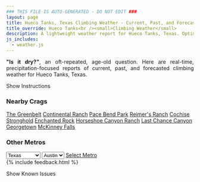 ```yaml
---
### THIS FILE IS AUTO-GENERATED - DO NOT EDIT ###
layout: page
title: Hueco Tanks, Texas Climbing Weather - Current, Past, and Forecasted Report
title_override: Hueco Tanks<br /><small>Climbing Weather</small>
description: A lightweight weather report for Hueco Tanks, Texas. Optimized for slow internet connections.
js_includes:
  - weather.js
---
```


<section class="measure center lh-copy f5-ns f6 ph2 mv4" style="text-align: justify;">
<strong>"Is it dry?"</strong>, an oft-repeated, age-old question. Here are real-time,
precipitation-focused reports of current, past, and forecasted climbing weather for Hueco Tanks, Texas.
</section>

<p id="settings-toggle" class="mw5 b center tc hover-light-red black-70 pointer">Show Instructions</p>
<section id="settings" class="overflow-hidden" style="display:none;">
    <div class="mv2 ph2 center">
        <div class="fn f6 tc pv2">
            <p class="measure lh-copy center"><strong>Show/hide hourly forecasts</strong> by clicking the desired day.</p>
            <hr class="mw5 p0 mv2 o-60 b0 bt b--light-red light-red bg-light-red">
            <p class="measure lh-copy center"><strong>Current and Past conditions</strong> are measured by the nearest weather station. <strong>Forecast conditions</strong> are calculated and polled separately.</p>
            <hr class="mw5 p0 mv2 o-60 b0 bt b--light-red light-red bg-light-red">
            <p class="measure lh-copy center"><strong>Having issues?</strong> Try <a id="clear-cache" class="no-underline relative fancy-link light-red hover-light-red" href="#">clearing the local cache</a>.</p>
            <hr class="mw5 p0 mv2 o-60 b0 bt b--light-red light-red bg-light-red">
            <p class="measure lh-copy center">Weather data sourced from <a class="no-underline fancy-link relative light-red" target="_blank" href="https://www.weather.gov/documentation/services-web-api">weather.gov</a>.</p>
        </div>
    </div>
</section>
<section id="weather" data-crag="hueco-tanks-texas" class="mv4-ns mv3 ph2 center"></section>
<section id="nearby" class="tc lh-copy">
  <h3>Nearby Crags</h3>
<a class="nowrap no-underline fancy-link relative light-red mh3" href="/crags/the-greenbelt-texas-weather.html">The Greenbelt</a>
<a class="nowrap no-underline fancy-link relative light-red mh3" href="/crags/continental-ranch-texas-weather.html">Continental Ranch</a>
<a class="nowrap no-underline fancy-link relative light-red mh3" href="/crags/pace-bend-park-texas-weather.html">Pace Bend Park</a>
<a class="nowrap no-underline fancy-link relative light-red mh3" href="/crags/reimers-ranch-texas-weather.html">Reimer's Ranch</a>
<a class="nowrap no-underline fancy-link relative light-red mh3" href="/crags/cochise-stronghold-arizona-weather.html">Cochise Stronghold</a>
<a class="nowrap no-underline fancy-link relative light-red mh3" href="/crags/enchanted-rock-texas-weather.html">Enchanted Rock</a>
<a class="nowrap no-underline fancy-link relative light-red mh3" href="/crags/horseshoe-canyon-ranch-arkansas-weather.html">Horseshoe Canyon Ranch</a>
<a class="nowrap no-underline fancy-link relative light-red mh3" href="/crags/last-chance-canyon-new-mexico-weather.html">Last Chance Canyon</a>
<a class="nowrap no-underline fancy-link relative light-red mh3" href="/crags/georgetown-texas-weather.html">Georgetown</a>
<a class="nowrap no-underline fancy-link relative light-red mh3" href="/crags/mckinney-falls-texas-weather.html">McKinney Falls</a>
</section>
<section id="nearby" class="tc lh-copy">
  <h3>Other Metros</h3>
  <select class="ma1 bg-near-white pa2" id="stateSel">
    <option value="Texas" selected>Texas</option>
    <option value="Washington">Washington</option>
    <option value="Colorado">Colorado</option>
    <option value="Tennessee">Tennessee</option>
    <option value="Utah">Utah</option>
    <option value="California">California</option>
  </select>
  <select class="ma1 bg-near-white pa2" id="citySel">
    <option value="Austin" selected>Austin</option>
  </select>
  <a id="selectMetro" class="f6 link dim ph3 pv2 ma1 dib white bg-light-red" href="/crags/austin-texas-weather.html">Select Metro</a>
  <script>
    var states = [];
    states["Texas"] = "Austin"
    states["Washington"] = "Seattle"
    states["Colorado"] = "Denver"
    states["Tennessee"] = "Nashville"
    states["Utah"] = "Salt Lake City"
    states["California"] = "San Francisco|Los Angeles"
  </script>
</section>
{% include feedback.html %}
<p id="issues-toggle" class="mw5 b center tc hover-light-red black-70 pointer">Show Known Issues</p>
<section id="issues" class="overflow-hidden tc f6">
</section>

<script>
  var weekly_EPZ_116_60 = {"updated":"2021-11-20T20:11:11+00:00","units":"us","forecastGenerator":"BaselineForecastGenerator","generatedAt":"2021-11-21T08:44:13+00:00","updateTime":"2021-11-20T20:11:11+00:00","validTimes":"2021-11-20T14:00:00+00:00/P8DT6H","elevation":{"unitCode":"wmoUnit:m","value":1449.9336},"periods":[{"number":1,"name":"Overnight","startTime":"2021-11-21T01:00:00-07:00","endTime":"2021-11-21T06:00:00-07:00","isDaytime":false,"temperature":48,"temperatureUnit":"F","temperatureTrend":null,"windSpeed":"7 mph","windDirection":"WNW","icon":"https://api.weather.gov/icons/land/night/bkn?size=medium","shortForecast":"Mostly Cloudy","detailedForecast":"Mostly cloudy, with a low around 48. West northwest wind around 7 mph."},{"number":2,"name":"Sunday","startTime":"2021-11-21T06:00:00-07:00","endTime":"2021-11-21T18:00:00-07:00","isDaytime":true,"temperature":60,"temperatureUnit":"F","temperatureTrend":"falling","windSpeed":"8 to 24 mph","windDirection":"NNE","icon":"https://api.weather.gov/icons/land/day/wind_bkn?size=medium","shortForecast":"Partly Sunny","detailedForecast":"Partly sunny. High near 60, with temperatures falling to around 56 in the afternoon. North northeast wind 8 to 24 mph, with gusts as high as 33 mph."},{"number":3,"name":"Sunday Night","startTime":"2021-11-21T18:00:00-07:00","endTime":"2021-11-22T06:00:00-07:00","isDaytime":false,"temperature":41,"temperatureUnit":"F","temperatureTrend":null,"windSpeed":"13 to 25 mph","windDirection":"E","icon":"https://api.weather.gov/icons/land/night/wind_bkn?size=medium","shortForecast":"Mostly Cloudy","detailedForecast":"Mostly cloudy, with a low around 41. East wind 13 to 25 mph, with gusts as high as 36 mph."},{"number":4,"name":"Monday","startTime":"2021-11-22T06:00:00-07:00","endTime":"2021-11-22T18:00:00-07:00","isDaytime":true,"temperature":62,"temperatureUnit":"F","temperatureTrend":null,"windSpeed":"5 to 12 mph","windDirection":"E","icon":"https://api.weather.gov/icons/land/day/sct?size=medium","shortForecast":"Mostly Sunny","detailedForecast":"Mostly sunny, with a high near 62. East wind 5 to 12 mph."},{"number":5,"name":"Monday Night","startTime":"2021-11-22T18:00:00-07:00","endTime":"2021-11-23T06:00:00-07:00","isDaytime":false,"temperature":47,"temperatureUnit":"F","temperatureTrend":null,"windSpeed":"7 to 12 mph","windDirection":"ESE","icon":"https://api.weather.gov/icons/land/night/bkn?size=medium","shortForecast":"Mostly Cloudy","detailedForecast":"Mostly cloudy, with a low around 47. East southeast wind 7 to 12 mph."},{"number":6,"name":"Tuesday","startTime":"2021-11-23T06:00:00-07:00","endTime":"2021-11-23T18:00:00-07:00","isDaytime":true,"temperature":65,"temperatureUnit":"F","temperatureTrend":null,"windSpeed":"9 mph","windDirection":"S","icon":"https://api.weather.gov/icons/land/day/bkn?size=medium","shortForecast":"Partly Sunny","detailedForecast":"Partly sunny, with a high near 65. South wind around 9 mph."},{"number":7,"name":"Tuesday Night","startTime":"2021-11-23T18:00:00-07:00","endTime":"2021-11-24T06:00:00-07:00","isDaytime":false,"temperature":48,"temperatureUnit":"F","temperatureTrend":null,"windSpeed":"9 mph","windDirection":"WSW","icon":"https://api.weather.gov/icons/land/night/bkn?size=medium","shortForecast":"Mostly Cloudy","detailedForecast":"Mostly cloudy, with a low around 48. West southwest wind around 9 mph."},{"number":8,"name":"Wednesday","startTime":"2021-11-24T06:00:00-07:00","endTime":"2021-11-24T18:00:00-07:00","isDaytime":true,"temperature":64,"temperatureUnit":"F","temperatureTrend":null,"windSpeed":"8 to 14 mph","windDirection":"W","icon":"https://api.weather.gov/icons/land/day/sct/rain,20?size=medium","shortForecast":"Mostly Sunny then Slight Chance Light Rain","detailedForecast":"A slight chance of rain after 5pm. Mostly sunny, with a high near 64. West wind 8 to 14 mph, with gusts as high as 20 mph. Chance of precipitation is 20%."},{"number":9,"name":"Wednesday Night","startTime":"2021-11-24T18:00:00-07:00","endTime":"2021-11-25T06:00:00-07:00","isDaytime":false,"temperature":42,"temperatureUnit":"F","temperatureTrend":null,"windSpeed":"8 to 17 mph","windDirection":"NNW","icon":"https://api.weather.gov/icons/land/night/rain,20?size=medium","shortForecast":"Slight Chance Light Rain","detailedForecast":"A slight chance of rain. Mostly cloudy, with a low around 42. North northwest wind 8 to 17 mph, with gusts as high as 24 mph. Chance of precipitation is 20%."},{"number":10,"name":"Thanksgiving Day","startTime":"2021-11-25T06:00:00-07:00","endTime":"2021-11-25T18:00:00-07:00","isDaytime":true,"temperature":55,"temperatureUnit":"F","temperatureTrend":null,"windSpeed":"14 to 21 mph","windDirection":"ENE","icon":"https://api.weather.gov/icons/land/day/rain,20?size=medium","shortForecast":"Slight Chance Light Rain","detailedForecast":"A slight chance of rain before 5pm. Mostly sunny, with a high near 55. Chance of precipitation is 20%."},{"number":11,"name":"Thursday Night","startTime":"2021-11-25T18:00:00-07:00","endTime":"2021-11-26T06:00:00-07:00","isDaytime":false,"temperature":36,"temperatureUnit":"F","temperatureTrend":null,"windSpeed":"7 to 14 mph","windDirection":"E","icon":"https://api.weather.gov/icons/land/night/sct?size=medium","shortForecast":"Partly Cloudy","detailedForecast":"Partly cloudy, with a low around 36."},{"number":12,"name":"Friday","startTime":"2021-11-26T06:00:00-07:00","endTime":"2021-11-26T18:00:00-07:00","isDaytime":true,"temperature":56,"temperatureUnit":"F","temperatureTrend":null,"windSpeed":"2 to 8 mph","windDirection":"NNW","icon":"https://api.weather.gov/icons/land/day/few?size=medium","shortForecast":"Sunny","detailedForecast":"Sunny, with a high near 56."},{"number":13,"name":"Friday Night","startTime":"2021-11-26T18:00:00-07:00","endTime":"2021-11-27T06:00:00-07:00","isDaytime":false,"temperature":39,"temperatureUnit":"F","temperatureTrend":null,"windSpeed":"5 mph","windDirection":"ESE","icon":"https://api.weather.gov/icons/land/night/few?size=medium","shortForecast":"Mostly Clear","detailedForecast":"Mostly clear, with a low around 39."},{"number":14,"name":"Saturday","startTime":"2021-11-27T06:00:00-07:00","endTime":"2021-11-27T18:00:00-07:00","isDaytime":true,"temperature":61,"temperatureUnit":"F","temperatureTrend":null,"windSpeed":"6 to 10 mph","windDirection":"N","icon":"https://api.weather.gov/icons/land/day/few?size=medium","shortForecast":"Sunny","detailedForecast":"Sunny, with a high near 61."}]}
  var hourly_EPZ_116_60 = {"@context":["https://geojson.org/geojson-ld/geojson-context.jsonld",{"@version":"1.1","wx":"https://api.weather.gov/ontology#","geo":"http://www.opengis.net/ont/geosparql#","unit":"http://codes.wmo.int/common/unit/","@vocab":"https://api.weather.gov/ontology#"}],"type":"Feature","geometry":{"type":"Polygon","coordinates":[[[-106.0565394,31.9207523],[-106.054364,31.8981566],[-106.02775960000001,31.9000002],[-106.02992990000001,31.9225961],[-106.0565394,31.9207523]]]},"properties":{"updated":"2021-11-20T20:11:11+00:00","units":"us","forecastGenerator":"HourlyForecastGenerator","generatedAt":"2021-11-21T08:44:15+00:00","updateTime":"2021-11-20T20:11:11+00:00","validTimes":"2021-11-20T14:00:00+00:00/P8DT6H","elevation":{"unitCode":"wmoUnit:m","value":1449.9336},"periods":[{"number":1,"name":"","startTime":"2021-11-21T01:00:00-07:00","endTime":"2021-11-21T02:00:00-07:00","isDaytime":false,"temperature":51,"temperatureUnit":"F","temperatureTrend":null,"windSpeed":"7 mph","windDirection":"W","icon":"https://api.weather.gov/icons/land/night/bkn?size=small","shortForecast":"Mostly Cloudy","detailedForecast":""},{"number":2,"name":"","startTime":"2021-11-21T02:00:00-07:00","endTime":"2021-11-21T03:00:00-07:00","isDaytime":false,"temperature":51,"temperatureUnit":"F","temperatureTrend":null,"windSpeed":"6 mph","windDirection":"WNW","icon":"https://api.weather.gov/icons/land/night/bkn?size=small","shortForecast":"Mostly Cloudy","detailedForecast":""},{"number":3,"name":"","startTime":"2021-11-21T03:00:00-07:00","endTime":"2021-11-21T04:00:00-07:00","isDaytime":false,"temperature":50,"temperatureUnit":"F","temperatureTrend":null,"windSpeed":"6 mph","windDirection":"WNW","icon":"https://api.weather.gov/icons/land/night/bkn?size=small","shortForecast":"Mostly Cloudy","detailedForecast":""},{"number":4,"name":"","startTime":"2021-11-21T04:00:00-07:00","endTime":"2021-11-21T05:00:00-07:00","isDaytime":false,"temperature":49,"temperatureUnit":"F","temperatureTrend":null,"windSpeed":"6 mph","windDirection":"NW","icon":"https://api.weather.gov/icons/land/night/bkn?size=small","shortForecast":"Mostly Cloudy","detailedForecast":""},{"number":5,"name":"","startTime":"2021-11-21T05:00:00-07:00","endTime":"2021-11-21T06:00:00-07:00","isDaytime":false,"temperature":49,"temperatureUnit":"F","temperatureTrend":null,"windSpeed":"6 mph","windDirection":"NNW","icon":"https://api.weather.gov/icons/land/night/bkn?size=small","shortForecast":"Mostly Cloudy","detailedForecast":""},{"number":6,"name":"","startTime":"2021-11-21T06:00:00-07:00","endTime":"2021-11-21T07:00:00-07:00","isDaytime":true,"temperature":48,"temperatureUnit":"F","temperatureTrend":null,"windSpeed":"8 mph","windDirection":"NNW","icon":"https://api.weather.gov/icons/land/day/bkn?size=small","shortForecast":"Partly Sunny","detailedForecast":""},{"number":7,"name":"","startTime":"2021-11-21T07:00:00-07:00","endTime":"2021-11-21T08:00:00-07:00","isDaytime":true,"temperature":48,"temperatureUnit":"F","temperatureTrend":null,"windSpeed":"10 mph","windDirection":"N","icon":"https://api.weather.gov/icons/land/day/bkn?size=small","shortForecast":"Partly Sunny","detailedForecast":""},{"number":8,"name":"","startTime":"2021-11-21T08:00:00-07:00","endTime":"2021-11-21T09:00:00-07:00","isDaytime":true,"temperature":51,"temperatureUnit":"F","temperatureTrend":null,"windSpeed":"13 mph","windDirection":"N","icon":"https://api.weather.gov/icons/land/day/bkn?size=small","shortForecast":"Partly Sunny","detailedForecast":""},{"number":9,"name":"","startTime":"2021-11-21T09:00:00-07:00","endTime":"2021-11-21T10:00:00-07:00","isDaytime":true,"temperature":54,"temperatureUnit":"F","temperatureTrend":null,"windSpeed":"16 mph","windDirection":"NNE","icon":"https://api.weather.gov/icons/land/day/bkn?size=small","shortForecast":"Partly Sunny","detailedForecast":""},{"number":10,"name":"","startTime":"2021-11-21T10:00:00-07:00","endTime":"2021-11-21T11:00:00-07:00","isDaytime":true,"temperature":56,"temperatureUnit":"F","temperatureTrend":null,"windSpeed":"18 mph","windDirection":"NE","icon":"https://api.weather.gov/icons/land/day/bkn?size=small","shortForecast":"Partly Sunny","detailedForecast":""},{"number":11,"name":"","startTime":"2021-11-21T11:00:00-07:00","endTime":"2021-11-21T12:00:00-07:00","isDaytime":true,"temperature":57,"temperatureUnit":"F","temperatureTrend":null,"windSpeed":"20 mph","windDirection":"NE","icon":"https://api.weather.gov/icons/land/day/bkn?size=small","shortForecast":"Partly Sunny","detailedForecast":""},{"number":12,"name":"","startTime":"2021-11-21T12:00:00-07:00","endTime":"2021-11-21T13:00:00-07:00","isDaytime":true,"temperature":58,"temperatureUnit":"F","temperatureTrend":null,"windSpeed":"20 mph","windDirection":"NE","icon":"https://api.weather.gov/icons/land/day/bkn?size=small","shortForecast":"Partly Sunny","detailedForecast":""},{"number":13,"name":"","startTime":"2021-11-21T13:00:00-07:00","endTime":"2021-11-21T14:00:00-07:00","isDaytime":true,"temperature":59,"temperatureUnit":"F","temperatureTrend":null,"windSpeed":"20 mph","windDirection":"NE","icon":"https://api.weather.gov/icons/land/day/bkn?size=small","shortForecast":"Partly Sunny","detailedForecast":""},{"number":14,"name":"","startTime":"2021-11-21T14:00:00-07:00","endTime":"2021-11-21T15:00:00-07:00","isDaytime":true,"temperature":60,"temperatureUnit":"F","temperatureTrend":null,"windSpeed":"18 mph","windDirection":"NE","icon":"https://api.weather.gov/icons/land/day/bkn?size=small","shortForecast":"Partly Sunny","detailedForecast":""},{"number":15,"name":"","startTime":"2021-11-21T15:00:00-07:00","endTime":"2021-11-21T16:00:00-07:00","isDaytime":true,"temperature":60,"temperatureUnit":"F","temperatureTrend":null,"windSpeed":"20 mph","windDirection":"NE","icon":"https://api.weather.gov/icons/land/day/bkn?size=small","shortForecast":"Partly Sunny","detailedForecast":""},{"number":16,"name":"","startTime":"2021-11-21T16:00:00-07:00","endTime":"2021-11-21T17:00:00-07:00","isDaytime":true,"temperature":59,"temperatureUnit":"F","temperatureTrend":null,"windSpeed":"22 mph","windDirection":"ENE","icon":"https://api.weather.gov/icons/land/day/wind_bkn?size=small","shortForecast":"Mostly Cloudy","detailedForecast":""},{"number":17,"name":"","startTime":"2021-11-21T17:00:00-07:00","endTime":"2021-11-21T18:00:00-07:00","isDaytime":true,"temperature":56,"temperatureUnit":"F","temperatureTrend":null,"windSpeed":"24 mph","windDirection":"E","icon":"https://api.weather.gov/icons/land/day/wind_ovc?size=small","shortForecast":"Cloudy","detailedForecast":""},{"number":18,"name":"","startTime":"2021-11-21T18:00:00-07:00","endTime":"2021-11-21T19:00:00-07:00","isDaytime":false,"temperature":53,"temperatureUnit":"F","temperatureTrend":null,"windSpeed":"24 mph","windDirection":"E","icon":"https://api.weather.gov/icons/land/night/wind_ovc?size=small","shortForecast":"Cloudy","detailedForecast":""},{"number":19,"name":"","startTime":"2021-11-21T19:00:00-07:00","endTime":"2021-11-21T20:00:00-07:00","isDaytime":false,"temperature":50,"temperatureUnit":"F","temperatureTrend":null,"windSpeed":"25 mph","windDirection":"E","icon":"https://api.weather.gov/icons/land/night/wind_ovc?size=small","shortForecast":"Cloudy","detailedForecast":""},{"number":20,"name":"","startTime":"2021-11-21T20:00:00-07:00","endTime":"2021-11-21T21:00:00-07:00","isDaytime":false,"temperature":49,"temperatureUnit":"F","temperatureTrend":null,"windSpeed":"25 mph","windDirection":"E","icon":"https://api.weather.gov/icons/land/night/wind_ovc?size=small","shortForecast":"Cloudy","detailedForecast":""},{"number":21,"name":"","startTime":"2021-11-21T21:00:00-07:00","endTime":"2021-11-21T22:00:00-07:00","isDaytime":false,"temperature":47,"temperatureUnit":"F","temperatureTrend":null,"windSpeed":"25 mph","windDirection":"E","icon":"https://api.weather.gov/icons/land/night/wind_bkn?size=small","shortForecast":"Mostly Cloudy","detailedForecast":""},{"number":22,"name":"","startTime":"2021-11-21T22:00:00-07:00","endTime":"2021-11-21T23:00:00-07:00","isDaytime":false,"temperature":47,"temperatureUnit":"F","temperatureTrend":null,"windSpeed":"25 mph","windDirection":"E","icon":"https://api.weather.gov/icons/land/night/wind_bkn?size=small","shortForecast":"Mostly Cloudy","detailedForecast":""},{"number":23,"name":"","startTime":"2021-11-21T23:00:00-07:00","endTime":"2021-11-22T00:00:00-07:00","isDaytime":false,"temperature":46,"temperatureUnit":"F","temperatureTrend":null,"windSpeed":"24 mph","windDirection":"E","icon":"https://api.weather.gov/icons/land/night/wind_bkn?size=small","shortForecast":"Mostly Cloudy","detailedForecast":""},{"number":24,"name":"","startTime":"2021-11-22T00:00:00-07:00","endTime":"2021-11-22T01:00:00-07:00","isDaytime":false,"temperature":45,"temperatureUnit":"F","temperatureTrend":null,"windSpeed":"23 mph","windDirection":"E","icon":"https://api.weather.gov/icons/land/night/wind_bkn?size=small","shortForecast":"Mostly Cloudy","detailedForecast":""},{"number":25,"name":"","startTime":"2021-11-22T01:00:00-07:00","endTime":"2021-11-22T02:00:00-07:00","isDaytime":false,"temperature":44,"temperatureUnit":"F","temperatureTrend":null,"windSpeed":"21 mph","windDirection":"E","icon":"https://api.weather.gov/icons/land/night/wind_bkn?size=small","shortForecast":"Mostly Cloudy","detailedForecast":""},{"number":26,"name":"","startTime":"2021-11-22T02:00:00-07:00","endTime":"2021-11-22T03:00:00-07:00","isDaytime":false,"temperature":43,"temperatureUnit":"F","temperatureTrend":null,"windSpeed":"18 mph","windDirection":"E","icon":"https://api.weather.gov/icons/land/night/bkn?size=small","shortForecast":"Mostly Cloudy","detailedForecast":""},{"number":27,"name":"","startTime":"2021-11-22T03:00:00-07:00","endTime":"2021-11-22T04:00:00-07:00","isDaytime":false,"temperature":42,"temperatureUnit":"F","temperatureTrend":null,"windSpeed":"16 mph","windDirection":"E","icon":"https://api.weather.gov/icons/land/night/bkn?size=small","shortForecast":"Mostly Cloudy","detailedForecast":""},{"number":28,"name":"","startTime":"2021-11-22T04:00:00-07:00","endTime":"2021-11-22T05:00:00-07:00","isDaytime":false,"temperature":42,"temperatureUnit":"F","temperatureTrend":null,"windSpeed":"15 mph","windDirection":"E","icon":"https://api.weather.gov/icons/land/night/bkn?size=small","shortForecast":"Mostly Cloudy","detailedForecast":""},{"number":29,"name":"","startTime":"2021-11-22T05:00:00-07:00","endTime":"2021-11-22T06:00:00-07:00","isDaytime":false,"temperature":42,"temperatureUnit":"F","temperatureTrend":null,"windSpeed":"13 mph","windDirection":"E","icon":"https://api.weather.gov/icons/land/night/bkn?size=small","shortForecast":"Mostly Cloudy","detailedForecast":""},{"number":30,"name":"","startTime":"2021-11-22T06:00:00-07:00","endTime":"2021-11-22T07:00:00-07:00","isDaytime":true,"temperature":41,"temperatureUnit":"F","temperatureTrend":null,"windSpeed":"12 mph","windDirection":"E","icon":"https://api.weather.gov/icons/land/day/bkn?size=small","shortForecast":"Partly Sunny","detailedForecast":""},{"number":31,"name":"","startTime":"2021-11-22T07:00:00-07:00","endTime":"2021-11-22T08:00:00-07:00","isDaytime":true,"temperature":41,"temperatureUnit":"F","temperatureTrend":null,"windSpeed":"10 mph","windDirection":"E","icon":"https://api.weather.gov/icons/land/day/sct?size=small","shortForecast":"Mostly Sunny","detailedForecast":""},{"number":32,"name":"","startTime":"2021-11-22T08:00:00-07:00","endTime":"2021-11-22T09:00:00-07:00","isDaytime":true,"temperature":46,"temperatureUnit":"F","temperatureTrend":null,"windSpeed":"9 mph","windDirection":"E","icon":"https://api.weather.gov/icons/land/day/sct?size=small","shortForecast":"Mostly Sunny","detailedForecast":""},{"number":33,"name":"","startTime":"2021-11-22T09:00:00-07:00","endTime":"2021-11-22T10:00:00-07:00","isDaytime":true,"temperature":52,"temperatureUnit":"F","temperatureTrend":null,"windSpeed":"9 mph","windDirection":"E","icon":"https://api.weather.gov/icons/land/day/sct?size=small","shortForecast":"Mostly Sunny","detailedForecast":""},{"number":34,"name":"","startTime":"2021-11-22T10:00:00-07:00","endTime":"2021-11-22T11:00:00-07:00","isDaytime":true,"temperature":55,"temperatureUnit":"F","temperatureTrend":null,"windSpeed":"8 mph","windDirection":"ESE","icon":"https://api.weather.gov/icons/land/day/sct?size=small","shortForecast":"Mostly Sunny","detailedForecast":""},{"number":35,"name":"","startTime":"2021-11-22T11:00:00-07:00","endTime":"2021-11-22T12:00:00-07:00","isDaytime":true,"temperature":57,"temperatureUnit":"F","temperatureTrend":null,"windSpeed":"8 mph","windDirection":"ESE","icon":"https://api.weather.gov/icons/land/day/sct?size=small","shortForecast":"Mostly Sunny","detailedForecast":""},{"number":36,"name":"","startTime":"2021-11-22T12:00:00-07:00","endTime":"2021-11-22T13:00:00-07:00","isDaytime":true,"temperature":59,"temperatureUnit":"F","temperatureTrend":null,"windSpeed":"7 mph","windDirection":"ESE","icon":"https://api.weather.gov/icons/land/day/sct?size=small","shortForecast":"Mostly Sunny","detailedForecast":""},{"number":37,"name":"","startTime":"2021-11-22T13:00:00-07:00","endTime":"2021-11-22T14:00:00-07:00","isDaytime":true,"temperature":61,"temperatureUnit":"F","temperatureTrend":null,"windSpeed":"6 mph","windDirection":"ESE","icon":"https://api.weather.gov/icons/land/day/sct?size=small","shortForecast":"Mostly Sunny","detailedForecast":""},{"number":38,"name":"","startTime":"2021-11-22T14:00:00-07:00","endTime":"2021-11-22T15:00:00-07:00","isDaytime":true,"temperature":62,"temperatureUnit":"F","temperatureTrend":null,"windSpeed":"6 mph","windDirection":"ESE","icon":"https://api.weather.gov/icons/land/day/bkn?size=small","shortForecast":"Partly Sunny","detailedForecast":""},{"number":39,"name":"","startTime":"2021-11-22T15:00:00-07:00","endTime":"2021-11-22T16:00:00-07:00","isDaytime":true,"temperature":62,"temperatureUnit":"F","temperatureTrend":null,"windSpeed":"5 mph","windDirection":"E","icon":"https://api.weather.gov/icons/land/day/bkn?size=small","shortForecast":"Partly Sunny","detailedForecast":""},{"number":40,"name":"","startTime":"2021-11-22T16:00:00-07:00","endTime":"2021-11-22T17:00:00-07:00","isDaytime":true,"temperature":61,"temperatureUnit":"F","temperatureTrend":null,"windSpeed":"5 mph","windDirection":"E","icon":"https://api.weather.gov/icons/land/day/bkn?size=small","shortForecast":"Partly Sunny","detailedForecast":""},{"number":41,"name":"","startTime":"2021-11-22T17:00:00-07:00","endTime":"2021-11-22T18:00:00-07:00","isDaytime":true,"temperature":59,"temperatureUnit":"F","temperatureTrend":null,"windSpeed":"6 mph","windDirection":"E","icon":"https://api.weather.gov/icons/land/day/bkn?size=small","shortForecast":"Partly Sunny","detailedForecast":""},{"number":42,"name":"","startTime":"2021-11-22T18:00:00-07:00","endTime":"2021-11-22T19:00:00-07:00","isDaytime":false,"temperature":56,"temperatureUnit":"F","temperatureTrend":null,"windSpeed":"7 mph","windDirection":"E","icon":"https://api.weather.gov/icons/land/night/bkn?size=small","shortForecast":"Mostly Cloudy","detailedForecast":""},{"number":43,"name":"","startTime":"2021-11-22T19:00:00-07:00","endTime":"2021-11-22T20:00:00-07:00","isDaytime":false,"temperature":54,"temperatureUnit":"F","temperatureTrend":null,"windSpeed":"9 mph","windDirection":"E","icon":"https://api.weather.gov/icons/land/night/bkn?size=small","shortForecast":"Mostly Cloudy","detailedForecast":""},{"number":44,"name":"","startTime":"2021-11-22T20:00:00-07:00","endTime":"2021-11-22T21:00:00-07:00","isDaytime":false,"temperature":53,"temperatureUnit":"F","temperatureTrend":null,"windSpeed":"12 mph","windDirection":"E","icon":"https://api.weather.gov/icons/land/night/bkn?size=small","shortForecast":"Mostly Cloudy","detailedForecast":""},{"number":45,"name":"","startTime":"2021-11-22T21:00:00-07:00","endTime":"2021-11-22T22:00:00-07:00","isDaytime":false,"temperature":52,"temperatureUnit":"F","temperatureTrend":null,"windSpeed":"12 mph","windDirection":"E","icon":"https://api.weather.gov/icons/land/night/bkn?size=small","shortForecast":"Mostly Cloudy","detailedForecast":""},{"number":46,"name":"","startTime":"2021-11-22T22:00:00-07:00","endTime":"2021-11-22T23:00:00-07:00","isDaytime":false,"temperature":52,"temperatureUnit":"F","temperatureTrend":null,"windSpeed":"10 mph","windDirection":"E","icon":"https://api.weather.gov/icons/land/night/bkn?size=small","shortForecast":"Mostly Cloudy","detailedForecast":""},{"number":47,"name":"","startTime":"2021-11-22T23:00:00-07:00","endTime":"2021-11-23T00:00:00-07:00","isDaytime":false,"temperature":51,"temperatureUnit":"F","temperatureTrend":null,"windSpeed":"9 mph","windDirection":"E","icon":"https://api.weather.gov/icons/land/night/bkn?size=small","shortForecast":"Mostly Cloudy","detailedForecast":""},{"number":48,"name":"","startTime":"2021-11-23T00:00:00-07:00","endTime":"2021-11-23T01:00:00-07:00","isDaytime":false,"temperature":50,"temperatureUnit":"F","temperatureTrend":null,"windSpeed":"8 mph","windDirection":"E","icon":"https://api.weather.gov/icons/land/night/bkn?size=small","shortForecast":"Mostly Cloudy","detailedForecast":""},{"number":49,"name":"","startTime":"2021-11-23T01:00:00-07:00","endTime":"2021-11-23T02:00:00-07:00","isDaytime":false,"temperature":49,"temperatureUnit":"F","temperatureTrend":null,"windSpeed":"8 mph","windDirection":"E","icon":"https://api.weather.gov/icons/land/night/bkn?size=small","shortForecast":"Mostly Cloudy","detailedForecast":""},{"number":50,"name":"","startTime":"2021-11-23T02:00:00-07:00","endTime":"2021-11-23T03:00:00-07:00","isDaytime":false,"temperature":49,"temperatureUnit":"F","temperatureTrend":null,"windSpeed":"8 mph","windDirection":"ESE","icon":"https://api.weather.gov/icons/land/night/bkn?size=small","shortForecast":"Mostly Cloudy","detailedForecast":""},{"number":51,"name":"","startTime":"2021-11-23T03:00:00-07:00","endTime":"2021-11-23T04:00:00-07:00","isDaytime":false,"temperature":48,"temperatureUnit":"F","temperatureTrend":null,"windSpeed":"8 mph","windDirection":"ESE","icon":"https://api.weather.gov/icons/land/night/bkn?size=small","shortForecast":"Mostly Cloudy","detailedForecast":""},{"number":52,"name":"","startTime":"2021-11-23T04:00:00-07:00","endTime":"2021-11-23T05:00:00-07:00","isDaytime":false,"temperature":48,"temperatureUnit":"F","temperatureTrend":null,"windSpeed":"8 mph","windDirection":"ESE","icon":"https://api.weather.gov/icons/land/night/bkn?size=small","shortForecast":"Mostly Cloudy","detailedForecast":""},{"number":53,"name":"","startTime":"2021-11-23T05:00:00-07:00","endTime":"2021-11-23T06:00:00-07:00","isDaytime":false,"temperature":47,"temperatureUnit":"F","temperatureTrend":null,"windSpeed":"8 mph","windDirection":"ESE","icon":"https://api.weather.gov/icons/land/night/bkn?size=small","shortForecast":"Mostly Cloudy","detailedForecast":""},{"number":54,"name":"","startTime":"2021-11-23T06:00:00-07:00","endTime":"2021-11-23T07:00:00-07:00","isDaytime":true,"temperature":47,"temperatureUnit":"F","temperatureTrend":null,"windSpeed":"8 mph","windDirection":"ESE","icon":"https://api.weather.gov/icons/land/day/bkn?size=small","shortForecast":"Mostly Cloudy","detailedForecast":""},{"number":55,"name":"","startTime":"2021-11-23T07:00:00-07:00","endTime":"2021-11-23T08:00:00-07:00","isDaytime":true,"temperature":47,"temperatureUnit":"F","temperatureTrend":null,"windSpeed":"8 mph","windDirection":"SE","icon":"https://api.weather.gov/icons/land/day/bkn?size=small","shortForecast":"Partly Sunny","detailedForecast":""},{"number":56,"name":"","startTime":"2021-11-23T08:00:00-07:00","endTime":"2021-11-23T09:00:00-07:00","isDaytime":true,"temperature":51,"temperatureUnit":"F","temperatureTrend":null,"windSpeed":"8 mph","windDirection":"SSE","icon":"https://api.weather.gov/icons/land/day/bkn?size=small","shortForecast":"Partly Sunny","detailedForecast":""},{"number":57,"name":"","startTime":"2021-11-23T09:00:00-07:00","endTime":"2021-11-23T10:00:00-07:00","isDaytime":true,"temperature":56,"temperatureUnit":"F","temperatureTrend":null,"windSpeed":"9 mph","windDirection":"SSE","icon":"https://api.weather.gov/icons/land/day/bkn?size=small","shortForecast":"Partly Sunny","detailedForecast":""},{"number":58,"name":"","startTime":"2021-11-23T10:00:00-07:00","endTime":"2021-11-23T11:00:00-07:00","isDaytime":true,"temperature":59,"temperatureUnit":"F","temperatureTrend":null,"windSpeed":"9 mph","windDirection":"S","icon":"https://api.weather.gov/icons/land/day/bkn?size=small","shortForecast":"Partly Sunny","detailedForecast":""},{"number":59,"name":"","startTime":"2021-11-23T11:00:00-07:00","endTime":"2021-11-23T12:00:00-07:00","isDaytime":true,"temperature":61,"temperatureUnit":"F","temperatureTrend":null,"windSpeed":"9 mph","windDirection":"S","icon":"https://api.weather.gov/icons/land/day/bkn?size=small","shortForecast":"Partly Sunny","detailedForecast":""},{"number":60,"name":"","startTime":"2021-11-23T12:00:00-07:00","endTime":"2021-11-23T13:00:00-07:00","isDaytime":true,"temperature":63,"temperatureUnit":"F","temperatureTrend":null,"windSpeed":"9 mph","windDirection":"S","icon":"https://api.weather.gov/icons/land/day/bkn?size=small","shortForecast":"Partly Sunny","detailedForecast":""},{"number":61,"name":"","startTime":"2021-11-23T13:00:00-07:00","endTime":"2021-11-23T14:00:00-07:00","isDaytime":true,"temperature":64,"temperatureUnit":"F","temperatureTrend":null,"windSpeed":"9 mph","windDirection":"SSW","icon":"https://api.weather.gov/icons/land/day/bkn?size=small","shortForecast":"Partly Sunny","detailedForecast":""},{"number":62,"name":"","startTime":"2021-11-23T14:00:00-07:00","endTime":"2021-11-23T15:00:00-07:00","isDaytime":true,"temperature":65,"temperatureUnit":"F","temperatureTrend":null,"windSpeed":"9 mph","windDirection":"SW","icon":"https://api.weather.gov/icons/land/day/bkn?size=small","shortForecast":"Partly Sunny","detailedForecast":""},{"number":63,"name":"","startTime":"2021-11-23T15:00:00-07:00","endTime":"2021-11-23T16:00:00-07:00","isDaytime":true,"temperature":65,"temperatureUnit":"F","temperatureTrend":null,"windSpeed":"9 mph","windDirection":"SW","icon":"https://api.weather.gov/icons/land/day/bkn?size=small","shortForecast":"Partly Sunny","detailedForecast":""},{"number":64,"name":"","startTime":"2021-11-23T16:00:00-07:00","endTime":"2021-11-23T17:00:00-07:00","isDaytime":true,"temperature":64,"temperatureUnit":"F","temperatureTrend":null,"windSpeed":"9 mph","windDirection":"WSW","icon":"https://api.weather.gov/icons/land/day/bkn?size=small","shortForecast":"Partly Sunny","detailedForecast":""},{"number":65,"name":"","startTime":"2021-11-23T17:00:00-07:00","endTime":"2021-11-23T18:00:00-07:00","isDaytime":true,"temperature":62,"temperatureUnit":"F","temperatureTrend":null,"windSpeed":"9 mph","windDirection":"WSW","icon":"https://api.weather.gov/icons/land/day/bkn?size=small","shortForecast":"Partly Sunny","detailedForecast":""},{"number":66,"name":"","startTime":"2021-11-23T18:00:00-07:00","endTime":"2021-11-23T19:00:00-07:00","isDaytime":false,"temperature":58,"temperatureUnit":"F","temperatureTrend":null,"windSpeed":"9 mph","windDirection":"WSW","icon":"https://api.weather.gov/icons/land/night/bkn?size=small","shortForecast":"Mostly Cloudy","detailedForecast":""},{"number":67,"name":"","startTime":"2021-11-23T19:00:00-07:00","endTime":"2021-11-23T20:00:00-07:00","isDaytime":false,"temperature":56,"temperatureUnit":"F","temperatureTrend":null,"windSpeed":"9 mph","windDirection":"WSW","icon":"https://api.weather.gov/icons/land/night/bkn?size=small","shortForecast":"Mostly Cloudy","detailedForecast":""},{"number":68,"name":"","startTime":"2021-11-23T20:00:00-07:00","endTime":"2021-11-23T21:00:00-07:00","isDaytime":false,"temperature":55,"temperatureUnit":"F","temperatureTrend":null,"windSpeed":"9 mph","windDirection":"WSW","icon":"https://api.weather.gov/icons/land/night/bkn?size=small","shortForecast":"Mostly Cloudy","detailedForecast":""},{"number":69,"name":"","startTime":"2021-11-23T21:00:00-07:00","endTime":"2021-11-23T22:00:00-07:00","isDaytime":false,"temperature":53,"temperatureUnit":"F","temperatureTrend":null,"windSpeed":"8 mph","windDirection":"WSW","icon":"https://api.weather.gov/icons/land/night/bkn?size=small","shortForecast":"Mostly Cloudy","detailedForecast":""},{"number":70,"name":"","startTime":"2021-11-23T22:00:00-07:00","endTime":"2021-11-23T23:00:00-07:00","isDaytime":false,"temperature":53,"temperatureUnit":"F","temperatureTrend":null,"windSpeed":"8 mph","windDirection":"SW","icon":"https://api.weather.gov/icons/land/night/bkn?size=small","shortForecast":"Mostly Cloudy","detailedForecast":""},{"number":71,"name":"","startTime":"2021-11-23T23:00:00-07:00","endTime":"2021-11-24T00:00:00-07:00","isDaytime":false,"temperature":52,"temperatureUnit":"F","temperatureTrend":null,"windSpeed":"8 mph","windDirection":"SW","icon":"https://api.weather.gov/icons/land/night/bkn?size=small","shortForecast":"Mostly Cloudy","detailedForecast":""},{"number":72,"name":"","startTime":"2021-11-24T00:00:00-07:00","endTime":"2021-11-24T01:00:00-07:00","isDaytime":false,"temperature":51,"temperatureUnit":"F","temperatureTrend":null,"windSpeed":"8 mph","windDirection":"SW","icon":"https://api.weather.gov/icons/land/night/bkn?size=small","shortForecast":"Mostly Cloudy","detailedForecast":""},{"number":73,"name":"","startTime":"2021-11-24T01:00:00-07:00","endTime":"2021-11-24T02:00:00-07:00","isDaytime":false,"temperature":50,"temperatureUnit":"F","temperatureTrend":null,"windSpeed":"7 mph","windDirection":"WSW","icon":"https://api.weather.gov/icons/land/night/bkn?size=small","shortForecast":"Mostly Cloudy","detailedForecast":""},{"number":74,"name":"","startTime":"2021-11-24T02:00:00-07:00","endTime":"2021-11-24T03:00:00-07:00","isDaytime":false,"temperature":50,"temperatureUnit":"F","temperatureTrend":null,"windSpeed":"7 mph","windDirection":"WSW","icon":"https://api.weather.gov/icons/land/night/bkn?size=small","shortForecast":"Mostly Cloudy","detailedForecast":""},{"number":75,"name":"","startTime":"2021-11-24T03:00:00-07:00","endTime":"2021-11-24T04:00:00-07:00","isDaytime":false,"temperature":49,"temperatureUnit":"F","temperatureTrend":null,"windSpeed":"7 mph","windDirection":"WSW","icon":"https://api.weather.gov/icons/land/night/bkn?size=small","shortForecast":"Mostly Cloudy","detailedForecast":""},{"number":76,"name":"","startTime":"2021-11-24T04:00:00-07:00","endTime":"2021-11-24T05:00:00-07:00","isDaytime":false,"temperature":49,"temperatureUnit":"F","temperatureTrend":null,"windSpeed":"7 mph","windDirection":"WSW","icon":"https://api.weather.gov/icons/land/night/bkn?size=small","shortForecast":"Mostly Cloudy","detailedForecast":""},{"number":77,"name":"","startTime":"2021-11-24T05:00:00-07:00","endTime":"2021-11-24T06:00:00-07:00","isDaytime":false,"temperature":48,"temperatureUnit":"F","temperatureTrend":null,"windSpeed":"7 mph","windDirection":"WSW","icon":"https://api.weather.gov/icons/land/night/bkn?size=small","shortForecast":"Mostly Cloudy","detailedForecast":""},{"number":78,"name":"","startTime":"2021-11-24T06:00:00-07:00","endTime":"2021-11-24T07:00:00-07:00","isDaytime":true,"temperature":48,"temperatureUnit":"F","temperatureTrend":null,"windSpeed":"8 mph","windDirection":"WSW","icon":"https://api.weather.gov/icons/land/day/sct?size=small","shortForecast":"Mostly Sunny","detailedForecast":""},{"number":79,"name":"","startTime":"2021-11-24T07:00:00-07:00","endTime":"2021-11-24T08:00:00-07:00","isDaytime":true,"temperature":48,"temperatureUnit":"F","temperatureTrend":null,"windSpeed":"9 mph","windDirection":"W","icon":"https://api.weather.gov/icons/land/day/sct?size=small","shortForecast":"Mostly Sunny","detailedForecast":""},{"number":80,"name":"","startTime":"2021-11-24T08:00:00-07:00","endTime":"2021-11-24T09:00:00-07:00","isDaytime":true,"temperature":52,"temperatureUnit":"F","temperatureTrend":null,"windSpeed":"10 mph","windDirection":"W","icon":"https://api.weather.gov/icons/land/day/sct?size=small","shortForecast":"Mostly Sunny","detailedForecast":""},{"number":81,"name":"","startTime":"2021-11-24T09:00:00-07:00","endTime":"2021-11-24T10:00:00-07:00","isDaytime":true,"temperature":56,"temperatureUnit":"F","temperatureTrend":null,"windSpeed":"12 mph","windDirection":"W","icon":"https://api.weather.gov/icons/land/day/sct?size=small","shortForecast":"Mostly Sunny","detailedForecast":""},{"number":82,"name":"","startTime":"2021-11-24T10:00:00-07:00","endTime":"2021-11-24T11:00:00-07:00","isDaytime":true,"temperature":59,"temperatureUnit":"F","temperatureTrend":null,"windSpeed":"13 mph","windDirection":"W","icon":"https://api.weather.gov/icons/land/day/sct?size=small","shortForecast":"Mostly Sunny","detailedForecast":""},{"number":83,"name":"","startTime":"2021-11-24T11:00:00-07:00","endTime":"2021-11-24T12:00:00-07:00","isDaytime":true,"temperature":61,"temperatureUnit":"F","temperatureTrend":null,"windSpeed":"14 mph","windDirection":"W","icon":"https://api.weather.gov/icons/land/day/sct?size=small","shortForecast":"Mostly Sunny","detailedForecast":""},{"number":84,"name":"","startTime":"2021-11-24T12:00:00-07:00","endTime":"2021-11-24T13:00:00-07:00","isDaytime":true,"temperature":62,"temperatureUnit":"F","temperatureTrend":null,"windSpeed":"14 mph","windDirection":"W","icon":"https://api.weather.gov/icons/land/day/sct?size=small","shortForecast":"Mostly Sunny","detailedForecast":""},{"number":85,"name":"","startTime":"2021-11-24T13:00:00-07:00","endTime":"2021-11-24T14:00:00-07:00","isDaytime":true,"temperature":63,"temperatureUnit":"F","temperatureTrend":null,"windSpeed":"14 mph","windDirection":"W","icon":"https://api.weather.gov/icons/land/day/sct?size=small","shortForecast":"Mostly Sunny","detailedForecast":""},{"number":86,"name":"","startTime":"2021-11-24T14:00:00-07:00","endTime":"2021-11-24T15:00:00-07:00","isDaytime":true,"temperature":64,"temperatureUnit":"F","temperatureTrend":null,"windSpeed":"13 mph","windDirection":"W","icon":"https://api.weather.gov/icons/land/day/sct?size=small","shortForecast":"Mostly Sunny","detailedForecast":""},{"number":87,"name":"","startTime":"2021-11-24T15:00:00-07:00","endTime":"2021-11-24T16:00:00-07:00","isDaytime":true,"temperature":64,"temperatureUnit":"F","temperatureTrend":null,"windSpeed":"12 mph","windDirection":"W","icon":"https://api.weather.gov/icons/land/day/sct?size=small","shortForecast":"Mostly Sunny","detailedForecast":""},{"number":88,"name":"","startTime":"2021-11-24T16:00:00-07:00","endTime":"2021-11-24T17:00:00-07:00","isDaytime":true,"temperature":63,"temperatureUnit":"F","temperatureTrend":null,"windSpeed":"10 mph","windDirection":"W","icon":"https://api.weather.gov/icons/land/day/sct?size=small","shortForecast":"Mostly Sunny","detailedForecast":""},{"number":89,"name":"","startTime":"2021-11-24T17:00:00-07:00","endTime":"2021-11-24T18:00:00-07:00","isDaytime":true,"temperature":60,"temperatureUnit":"F","temperatureTrend":null,"windSpeed":"9 mph","windDirection":"W","icon":"https://api.weather.gov/icons/land/day/rain?size=small","shortForecast":"Slight Chance Light Rain","detailedForecast":""},{"number":90,"name":"","startTime":"2021-11-24T18:00:00-07:00","endTime":"2021-11-24T19:00:00-07:00","isDaytime":false,"temperature":55,"temperatureUnit":"F","temperatureTrend":null,"windSpeed":"8 mph","windDirection":"WNW","icon":"https://api.weather.gov/icons/land/night/rain?size=small","shortForecast":"Slight Chance Light Rain","detailedForecast":""},{"number":91,"name":"","startTime":"2021-11-24T19:00:00-07:00","endTime":"2021-11-24T20:00:00-07:00","isDaytime":false,"temperature":52,"temperatureUnit":"F","temperatureTrend":null,"windSpeed":"8 mph","windDirection":"WNW","icon":"https://api.weather.gov/icons/land/night/rain?size=small","shortForecast":"Slight Chance Light Rain","detailedForecast":""},{"number":92,"name":"","startTime":"2021-11-24T20:00:00-07:00","endTime":"2021-11-24T21:00:00-07:00","isDaytime":false,"temperature":51,"temperatureUnit":"F","temperatureTrend":null,"windSpeed":"9 mph","windDirection":"NW","icon":"https://api.weather.gov/icons/land/night/rain?size=small","shortForecast":"Slight Chance Light Rain","detailedForecast":""},{"number":93,"name":"","startTime":"2021-11-24T21:00:00-07:00","endTime":"2021-11-24T22:00:00-07:00","isDaytime":false,"temperature":49,"temperatureUnit":"F","temperatureTrend":null,"windSpeed":"10 mph","windDirection":"NNW","icon":"https://api.weather.gov/icons/land/night/rain?size=small","shortForecast":"Slight Chance Light Rain","detailedForecast":""},{"number":94,"name":"","startTime":"2021-11-24T22:00:00-07:00","endTime":"2021-11-24T23:00:00-07:00","isDaytime":false,"temperature":49,"temperatureUnit":"F","temperatureTrend":null,"windSpeed":"13 mph","windDirection":"NNE","icon":"https://api.weather.gov/icons/land/night/rain?size=small","shortForecast":"Slight Chance Light Rain","detailedForecast":""},{"number":95,"name":"","startTime":"2021-11-24T23:00:00-07:00","endTime":"2021-11-25T00:00:00-07:00","isDaytime":false,"temperature":48,"temperatureUnit":"F","temperatureTrend":null,"windSpeed":"13 mph","windDirection":"ENE","icon":"https://api.weather.gov/icons/land/night/rain?size=small","shortForecast":"Slight Chance Light Rain","detailedForecast":""},{"number":96,"name":"","startTime":"2021-11-25T00:00:00-07:00","endTime":"2021-11-25T01:00:00-07:00","isDaytime":false,"temperature":46,"temperatureUnit":"F","temperatureTrend":null,"windSpeed":"13 mph","windDirection":"ENE","icon":"https://api.weather.gov/icons/land/night/rain?size=small","shortForecast":"Slight Chance Light Rain","detailedForecast":""},{"number":97,"name":"","startTime":"2021-11-25T01:00:00-07:00","endTime":"2021-11-25T02:00:00-07:00","isDaytime":false,"temperature":45,"temperatureUnit":"F","temperatureTrend":null,"windSpeed":"14 mph","windDirection":"ENE","icon":"https://api.weather.gov/icons/land/night/rain?size=small","shortForecast":"Slight Chance Light Rain","detailedForecast":""},{"number":98,"name":"","startTime":"2021-11-25T02:00:00-07:00","endTime":"2021-11-25T03:00:00-07:00","isDaytime":false,"temperature":45,"temperatureUnit":"F","temperatureTrend":null,"windSpeed":"15 mph","windDirection":"ENE","icon":"https://api.weather.gov/icons/land/night/rain?size=small","shortForecast":"Slight Chance Light Rain","detailedForecast":""},{"number":99,"name":"","startTime":"2021-11-25T03:00:00-07:00","endTime":"2021-11-25T04:00:00-07:00","isDaytime":false,"temperature":44,"temperatureUnit":"F","temperatureTrend":null,"windSpeed":"15 mph","windDirection":"ENE","icon":"https://api.weather.gov/icons/land/night/rain?size=small","shortForecast":"Slight Chance Light Rain","detailedForecast":""},{"number":100,"name":"","startTime":"2021-11-25T04:00:00-07:00","endTime":"2021-11-25T05:00:00-07:00","isDaytime":false,"temperature":43,"temperatureUnit":"F","temperatureTrend":null,"windSpeed":"16 mph","windDirection":"ENE","icon":"https://api.weather.gov/icons/land/night/rain?size=small","shortForecast":"Slight Chance Light Rain","detailedForecast":""},{"number":101,"name":"","startTime":"2021-11-25T05:00:00-07:00","endTime":"2021-11-25T06:00:00-07:00","isDaytime":false,"temperature":43,"temperatureUnit":"F","temperatureTrend":null,"windSpeed":"17 mph","windDirection":"ENE","icon":"https://api.weather.gov/icons/land/night/rain?size=small","shortForecast":"Slight Chance Light Rain","detailedForecast":""},{"number":102,"name":"","startTime":"2021-11-25T06:00:00-07:00","endTime":"2021-11-25T07:00:00-07:00","isDaytime":true,"temperature":42,"temperatureUnit":"F","temperatureTrend":null,"windSpeed":"18 mph","windDirection":"ENE","icon":"https://api.weather.gov/icons/land/day/rain?size=small","shortForecast":"Slight Chance Light Rain","detailedForecast":""},{"number":103,"name":"","startTime":"2021-11-25T07:00:00-07:00","endTime":"2021-11-25T08:00:00-07:00","isDaytime":true,"temperature":42,"temperatureUnit":"F","temperatureTrend":null,"windSpeed":"18 mph","windDirection":"ENE","icon":"https://api.weather.gov/icons/land/day/rain?size=small","shortForecast":"Slight Chance Light Rain","detailedForecast":""},{"number":104,"name":"","startTime":"2021-11-25T08:00:00-07:00","endTime":"2021-11-25T09:00:00-07:00","isDaytime":true,"temperature":45,"temperatureUnit":"F","temperatureTrend":null,"windSpeed":"20 mph","windDirection":"ENE","icon":"https://api.weather.gov/icons/land/day/rain?size=small","shortForecast":"Slight Chance Light Rain","detailedForecast":""},{"number":105,"name":"","startTime":"2021-11-25T09:00:00-07:00","endTime":"2021-11-25T10:00:00-07:00","isDaytime":true,"temperature":49,"temperatureUnit":"F","temperatureTrend":null,"windSpeed":"20 mph","windDirection":"ENE","icon":"https://api.weather.gov/icons/land/day/rain?size=small","shortForecast":"Slight Chance Light Rain","detailedForecast":""},{"number":106,"name":"","startTime":"2021-11-25T10:00:00-07:00","endTime":"2021-11-25T11:00:00-07:00","isDaytime":true,"temperature":51,"temperatureUnit":"F","temperatureTrend":null,"windSpeed":"21 mph","windDirection":"ENE","icon":"https://api.weather.gov/icons/land/day/rain?size=small","shortForecast":"Slight Chance Light Rain","detailedForecast":""},{"number":107,"name":"","startTime":"2021-11-25T11:00:00-07:00","endTime":"2021-11-25T12:00:00-07:00","isDaytime":true,"temperature":52,"temperatureUnit":"F","temperatureTrend":null,"windSpeed":"21 mph","windDirection":"ENE","icon":"https://api.weather.gov/icons/land/day/rain?size=small","shortForecast":"Slight Chance Light Rain","detailedForecast":""},{"number":108,"name":"","startTime":"2021-11-25T12:00:00-07:00","endTime":"2021-11-25T13:00:00-07:00","isDaytime":true,"temperature":53,"temperatureUnit":"F","temperatureTrend":null,"windSpeed":"21 mph","windDirection":"ENE","icon":"https://api.weather.gov/icons/land/day/rain?size=small","shortForecast":"Slight Chance Light Rain","detailedForecast":""},{"number":109,"name":"","startTime":"2021-11-25T13:00:00-07:00","endTime":"2021-11-25T14:00:00-07:00","isDaytime":true,"temperature":54,"temperatureUnit":"F","temperatureTrend":null,"windSpeed":"20 mph","windDirection":"E","icon":"https://api.weather.gov/icons/land/day/rain?size=small","shortForecast":"Slight Chance Light Rain","detailedForecast":""},{"number":110,"name":"","startTime":"2021-11-25T14:00:00-07:00","endTime":"2021-11-25T15:00:00-07:00","isDaytime":true,"temperature":55,"temperatureUnit":"F","temperatureTrend":null,"windSpeed":"18 mph","windDirection":"E","icon":"https://api.weather.gov/icons/land/day/rain?size=small","shortForecast":"Slight Chance Light Rain","detailedForecast":""},{"number":111,"name":"","startTime":"2021-11-25T15:00:00-07:00","endTime":"2021-11-25T16:00:00-07:00","isDaytime":true,"temperature":55,"temperatureUnit":"F","temperatureTrend":null,"windSpeed":"17 mph","windDirection":"E","icon":"https://api.weather.gov/icons/land/day/rain?size=small","shortForecast":"Slight Chance Light Rain","detailedForecast":""},{"number":112,"name":"","startTime":"2021-11-25T16:00:00-07:00","endTime":"2021-11-25T17:00:00-07:00","isDaytime":true,"temperature":54,"temperatureUnit":"F","temperatureTrend":null,"windSpeed":"15 mph","windDirection":"E","icon":"https://api.weather.gov/icons/land/day/rain?size=small","shortForecast":"Slight Chance Light Rain","detailedForecast":""},{"number":113,"name":"","startTime":"2021-11-25T17:00:00-07:00","endTime":"2021-11-25T18:00:00-07:00","isDaytime":true,"temperature":51,"temperatureUnit":"F","temperatureTrend":null,"windSpeed":"14 mph","windDirection":"E","icon":"https://api.weather.gov/icons/land/day/sct?size=small","shortForecast":"Mostly Sunny","detailedForecast":""},{"number":114,"name":"","startTime":"2021-11-25T18:00:00-07:00","endTime":"2021-11-25T19:00:00-07:00","isDaytime":false,"temperature":48,"temperatureUnit":"F","temperatureTrend":null,"windSpeed":"14 mph","windDirection":"E","icon":"https://api.weather.gov/icons/land/night/sct?size=small","shortForecast":"Partly Cloudy","detailedForecast":""},{"number":115,"name":"","startTime":"2021-11-25T19:00:00-07:00","endTime":"2021-11-25T20:00:00-07:00","isDaytime":false,"temperature":45,"temperatureUnit":"F","temperatureTrend":null,"windSpeed":"14 mph","windDirection":"E","icon":"https://api.weather.gov/icons/land/night/sct?size=small","shortForecast":"Partly Cloudy","detailedForecast":""},{"number":116,"name":"","startTime":"2021-11-25T20:00:00-07:00","endTime":"2021-11-25T21:00:00-07:00","isDaytime":false,"temperature":44,"temperatureUnit":"F","temperatureTrend":null,"windSpeed":"14 mph","windDirection":"E","icon":"https://api.weather.gov/icons/land/night/few?size=small","shortForecast":"Mostly Clear","detailedForecast":""},{"number":117,"name":"","startTime":"2021-11-25T21:00:00-07:00","endTime":"2021-11-25T22:00:00-07:00","isDaytime":false,"temperature":42,"temperatureUnit":"F","temperatureTrend":null,"windSpeed":"13 mph","windDirection":"E","icon":"https://api.weather.gov/icons/land/night/few?size=small","shortForecast":"Mostly Clear","detailedForecast":""},{"number":118,"name":"","startTime":"2021-11-25T22:00:00-07:00","endTime":"2021-11-25T23:00:00-07:00","isDaytime":false,"temperature":42,"temperatureUnit":"F","temperatureTrend":null,"windSpeed":"13 mph","windDirection":"E","icon":"https://api.weather.gov/icons/land/night/few?size=small","shortForecast":"Mostly Clear","detailedForecast":""},{"number":119,"name":"","startTime":"2021-11-25T23:00:00-07:00","endTime":"2021-11-26T00:00:00-07:00","isDaytime":false,"temperature":41,"temperatureUnit":"F","temperatureTrend":null,"windSpeed":"12 mph","windDirection":"E","icon":"https://api.weather.gov/icons/land/night/few?size=small","shortForecast":"Mostly Clear","detailedForecast":""},{"number":120,"name":"","startTime":"2021-11-26T00:00:00-07:00","endTime":"2021-11-26T01:00:00-07:00","isDaytime":false,"temperature":40,"temperatureUnit":"F","temperatureTrend":null,"windSpeed":"10 mph","windDirection":"E","icon":"https://api.weather.gov/icons/land/night/few?size=small","shortForecast":"Mostly Clear","detailedForecast":""},{"number":121,"name":"","startTime":"2021-11-26T01:00:00-07:00","endTime":"2021-11-26T02:00:00-07:00","isDaytime":false,"temperature":39,"temperatureUnit":"F","temperatureTrend":null,"windSpeed":"10 mph","windDirection":"E","icon":"https://api.weather.gov/icons/land/night/few?size=small","shortForecast":"Mostly Clear","detailedForecast":""},{"number":122,"name":"","startTime":"2021-11-26T02:00:00-07:00","endTime":"2021-11-26T03:00:00-07:00","isDaytime":false,"temperature":38,"temperatureUnit":"F","temperatureTrend":null,"windSpeed":"9 mph","windDirection":"E","icon":"https://api.weather.gov/icons/land/night/few?size=small","shortForecast":"Mostly Clear","detailedForecast":""},{"number":123,"name":"","startTime":"2021-11-26T03:00:00-07:00","endTime":"2021-11-26T04:00:00-07:00","isDaytime":false,"temperature":37,"temperatureUnit":"F","temperatureTrend":null,"windSpeed":"8 mph","windDirection":"E","icon":"https://api.weather.gov/icons/land/night/sct?size=small","shortForecast":"Partly Cloudy","detailedForecast":""},{"number":124,"name":"","startTime":"2021-11-26T04:00:00-07:00","endTime":"2021-11-26T05:00:00-07:00","isDaytime":false,"temperature":37,"temperatureUnit":"F","temperatureTrend":null,"windSpeed":"8 mph","windDirection":"ENE","icon":"https://api.weather.gov/icons/land/night/sct?size=small","shortForecast":"Partly Cloudy","detailedForecast":""},{"number":125,"name":"","startTime":"2021-11-26T05:00:00-07:00","endTime":"2021-11-26T06:00:00-07:00","isDaytime":false,"temperature":37,"temperatureUnit":"F","temperatureTrend":null,"windSpeed":"7 mph","windDirection":"ENE","icon":"https://api.weather.gov/icons/land/night/sct?size=small","shortForecast":"Partly Cloudy","detailedForecast":""},{"number":126,"name":"","startTime":"2021-11-26T06:00:00-07:00","endTime":"2021-11-26T07:00:00-07:00","isDaytime":true,"temperature":36,"temperatureUnit":"F","temperatureTrend":null,"windSpeed":"7 mph","windDirection":"ENE","icon":"https://api.weather.gov/icons/land/day/sct?size=small","shortForecast":"Mostly Sunny","detailedForecast":""},{"number":127,"name":"","startTime":"2021-11-26T07:00:00-07:00","endTime":"2021-11-26T08:00:00-07:00","isDaytime":true,"temperature":36,"temperatureUnit":"F","temperatureTrend":null,"windSpeed":"7 mph","windDirection":"ENE","icon":"https://api.weather.gov/icons/land/day/few?size=small","shortForecast":"Sunny","detailedForecast":""},{"number":128,"name":"","startTime":"2021-11-26T08:00:00-07:00","endTime":"2021-11-26T09:00:00-07:00","isDaytime":true,"temperature":41,"temperatureUnit":"F","temperatureTrend":null,"windSpeed":"7 mph","windDirection":"ENE","icon":"https://api.weather.gov/icons/land/day/few?size=small","shortForecast":"Sunny","detailedForecast":""},{"number":129,"name":"","startTime":"2021-11-26T09:00:00-07:00","endTime":"2021-11-26T10:00:00-07:00","isDaytime":true,"temperature":46,"temperatureUnit":"F","temperatureTrend":null,"windSpeed":"7 mph","windDirection":"NE","icon":"https://api.weather.gov/icons/land/day/few?size=small","shortForecast":"Sunny","detailedForecast":""},{"number":130,"name":"","startTime":"2021-11-26T10:00:00-07:00","endTime":"2021-11-26T11:00:00-07:00","isDaytime":true,"temperature":49,"temperatureUnit":"F","temperatureTrend":null,"windSpeed":"8 mph","windDirection":"N","icon":"https://api.weather.gov/icons/land/day/few?size=small","shortForecast":"Sunny","detailedForecast":""},{"number":131,"name":"","startTime":"2021-11-26T11:00:00-07:00","endTime":"2021-11-26T12:00:00-07:00","isDaytime":true,"temperature":52,"temperatureUnit":"F","temperatureTrend":null,"windSpeed":"7 mph","windDirection":"NW","icon":"https://api.weather.gov/icons/land/day/few?size=small","shortForecast":"Sunny","detailedForecast":""},{"number":132,"name":"","startTime":"2021-11-26T12:00:00-07:00","endTime":"2021-11-26T13:00:00-07:00","isDaytime":true,"temperature":53,"temperatureUnit":"F","temperatureTrend":null,"windSpeed":"6 mph","windDirection":"NW","icon":"https://api.weather.gov/icons/land/day/few?size=small","shortForecast":"Sunny","detailedForecast":""},{"number":133,"name":"","startTime":"2021-11-26T13:00:00-07:00","endTime":"2021-11-26T14:00:00-07:00","isDaytime":true,"temperature":55,"temperatureUnit":"F","temperatureTrend":null,"windSpeed":"5 mph","windDirection":"NW","icon":"https://api.weather.gov/icons/land/day/few?size=small","shortForecast":"Sunny","detailedForecast":""},{"number":134,"name":"","startTime":"2021-11-26T14:00:00-07:00","endTime":"2021-11-26T15:00:00-07:00","isDaytime":true,"temperature":56,"temperatureUnit":"F","temperatureTrend":null,"windSpeed":"3 mph","windDirection":"WNW","icon":"https://api.weather.gov/icons/land/day/few?size=small","shortForecast":"Sunny","detailedForecast":""},{"number":135,"name":"","startTime":"2021-11-26T15:00:00-07:00","endTime":"2021-11-26T16:00:00-07:00","isDaytime":true,"temperature":56,"temperatureUnit":"F","temperatureTrend":null,"windSpeed":"3 mph","windDirection":"WNW","icon":"https://api.weather.gov/icons/land/day/few?size=small","shortForecast":"Sunny","detailedForecast":""},{"number":136,"name":"","startTime":"2021-11-26T16:00:00-07:00","endTime":"2021-11-26T17:00:00-07:00","isDaytime":true,"temperature":55,"temperatureUnit":"F","temperatureTrend":null,"windSpeed":"2 mph","windDirection":"W","icon":"https://api.weather.gov/icons/land/day/few?size=small","shortForecast":"Sunny","detailedForecast":""},{"number":137,"name":"","startTime":"2021-11-26T17:00:00-07:00","endTime":"2021-11-26T18:00:00-07:00","isDaytime":true,"temperature":53,"temperatureUnit":"F","temperatureTrend":null,"windSpeed":"2 mph","windDirection":"W","icon":"https://api.weather.gov/icons/land/day/few?size=small","shortForecast":"Sunny","detailedForecast":""},{"number":138,"name":"","startTime":"2021-11-26T18:00:00-07:00","endTime":"2021-11-26T19:00:00-07:00","isDaytime":false,"temperature":49,"temperatureUnit":"F","temperatureTrend":null,"windSpeed":"2 mph","windDirection":"W","icon":"https://api.weather.gov/icons/land/night/few?size=small","shortForecast":"Mostly Clear","detailedForecast":""},{"number":139,"name":"","startTime":"2021-11-26T19:00:00-07:00","endTime":"2021-11-26T20:00:00-07:00","isDaytime":false,"temperature":47,"temperatureUnit":"F","temperatureTrend":null,"windSpeed":"2 mph","windDirection":"SW","icon":"https://api.weather.gov/icons/land/night/few?size=small","shortForecast":"Mostly Clear","detailedForecast":""},{"number":140,"name":"","startTime":"2021-11-26T20:00:00-07:00","endTime":"2021-11-26T21:00:00-07:00","isDaytime":false,"temperature":46,"temperatureUnit":"F","temperatureTrend":null,"windSpeed":"3 mph","windDirection":"SSW","icon":"https://api.weather.gov/icons/land/night/few?size=small","shortForecast":"Mostly Clear","detailedForecast":""},{"number":141,"name":"","startTime":"2021-11-26T21:00:00-07:00","endTime":"2021-11-26T22:00:00-07:00","isDaytime":false,"temperature":44,"temperatureUnit":"F","temperatureTrend":null,"windSpeed":"3 mph","windDirection":"SSE","icon":"https://api.weather.gov/icons/land/night/sct?size=small","shortForecast":"Partly Cloudy","detailedForecast":""},{"number":142,"name":"","startTime":"2021-11-26T22:00:00-07:00","endTime":"2021-11-26T23:00:00-07:00","isDaytime":false,"temperature":44,"temperatureUnit":"F","temperatureTrend":null,"windSpeed":"5 mph","windDirection":"SE","icon":"https://api.weather.gov/icons/land/night/sct?size=small","shortForecast":"Partly Cloudy","detailedForecast":""},{"number":143,"name":"","startTime":"2021-11-26T23:00:00-07:00","endTime":"2021-11-27T00:00:00-07:00","isDaytime":false,"temperature":43,"temperatureUnit":"F","temperatureTrend":null,"windSpeed":"5 mph","windDirection":"ESE","icon":"https://api.weather.gov/icons/land/night/sct?size=small","shortForecast":"Partly Cloudy","detailedForecast":""},{"number":144,"name":"","startTime":"2021-11-27T00:00:00-07:00","endTime":"2021-11-27T01:00:00-07:00","isDaytime":false,"temperature":42,"temperatureUnit":"F","temperatureTrend":null,"windSpeed":"5 mph","windDirection":"E","icon":"https://api.weather.gov/icons/land/night/sct?size=small","shortForecast":"Partly Cloudy","detailedForecast":""},{"number":145,"name":"","startTime":"2021-11-27T01:00:00-07:00","endTime":"2021-11-27T02:00:00-07:00","isDaytime":false,"temperature":41,"temperatureUnit":"F","temperatureTrend":null,"windSpeed":"5 mph","windDirection":"E","icon":"https://api.weather.gov/icons/land/night/few?size=small","shortForecast":"Mostly Clear","detailedForecast":""},{"number":146,"name":"","startTime":"2021-11-27T02:00:00-07:00","endTime":"2021-11-27T03:00:00-07:00","isDaytime":false,"temperature":41,"temperatureUnit":"F","temperatureTrend":null,"windSpeed":"5 mph","windDirection":"ENE","icon":"https://api.weather.gov/icons/land/night/few?size=small","shortForecast":"Mostly Clear","detailedForecast":""},{"number":147,"name":"","startTime":"2021-11-27T03:00:00-07:00","endTime":"2021-11-27T04:00:00-07:00","isDaytime":false,"temperature":40,"temperatureUnit":"F","temperatureTrend":null,"windSpeed":"5 mph","windDirection":"NE","icon":"https://api.weather.gov/icons/land/night/few?size=small","shortForecast":"Mostly Clear","detailedForecast":""},{"number":148,"name":"","startTime":"2021-11-27T04:00:00-07:00","endTime":"2021-11-27T05:00:00-07:00","isDaytime":false,"temperature":40,"temperatureUnit":"F","temperatureTrend":null,"windSpeed":"5 mph","windDirection":"NNE","icon":"https://api.weather.gov/icons/land/night/sct?size=small","shortForecast":"Partly Cloudy","detailedForecast":""},{"number":149,"name":"","startTime":"2021-11-27T05:00:00-07:00","endTime":"2021-11-27T06:00:00-07:00","isDaytime":false,"temperature":39,"temperatureUnit":"F","temperatureTrend":null,"windSpeed":"5 mph","windDirection":"NNE","icon":"https://api.weather.gov/icons/land/night/sct?size=small","shortForecast":"Partly Cloudy","detailedForecast":""},{"number":150,"name":"","startTime":"2021-11-27T06:00:00-07:00","endTime":"2021-11-27T07:00:00-07:00","isDaytime":true,"temperature":39,"temperatureUnit":"F","temperatureTrend":null,"windSpeed":"6 mph","windDirection":"NNE","icon":"https://api.weather.gov/icons/land/day/few?size=small","shortForecast":"Sunny","detailedForecast":""},{"number":151,"name":"","startTime":"2021-11-27T07:00:00-07:00","endTime":"2021-11-27T08:00:00-07:00","isDaytime":true,"temperature":39,"temperatureUnit":"F","temperatureTrend":null,"windSpeed":"6 mph","windDirection":"N","icon":"https://api.weather.gov/icons/land/day/few?size=small","shortForecast":"Sunny","detailedForecast":""},{"number":152,"name":"","startTime":"2021-11-27T08:00:00-07:00","endTime":"2021-11-27T09:00:00-07:00","isDaytime":true,"temperature":44,"temperatureUnit":"F","temperatureTrend":null,"windSpeed":"7 mph","windDirection":"N","icon":"https://api.weather.gov/icons/land/day/few?size=small","shortForecast":"Sunny","detailedForecast":""},{"number":153,"name":"","startTime":"2021-11-27T09:00:00-07:00","endTime":"2021-11-27T10:00:00-07:00","isDaytime":true,"temperature":50,"temperatureUnit":"F","temperatureTrend":null,"windSpeed":"8 mph","windDirection":"N","icon":"https://api.weather.gov/icons/land/day/few?size=small","shortForecast":"Sunny","detailedForecast":""},{"number":154,"name":"","startTime":"2021-11-27T10:00:00-07:00","endTime":"2021-11-27T11:00:00-07:00","isDaytime":true,"temperature":54,"temperatureUnit":"F","temperatureTrend":null,"windSpeed":"9 mph","windDirection":"NNW","icon":"https://api.weather.gov/icons/land/day/few?size=small","shortForecast":"Sunny","detailedForecast":""},{"number":155,"name":"","startTime":"2021-11-27T11:00:00-07:00","endTime":"2021-11-27T12:00:00-07:00","isDaytime":true,"temperature":56,"temperatureUnit":"F","temperatureTrend":null,"windSpeed":"9 mph","windDirection":"NNW","icon":"https://api.weather.gov/icons/land/day/few?size=small","shortForecast":"Sunny","detailedForecast":""},{"number":156,"name":"","startTime":"2021-11-27T12:00:00-07:00","endTime":"2021-11-27T13:00:00-07:00","isDaytime":true,"temperature":58,"temperatureUnit":"F","temperatureTrend":null,"windSpeed":"9 mph","windDirection":"NNW","icon":"https://api.weather.gov/icons/land/day/few?size=small","shortForecast":"Sunny","detailedForecast":""}]}}
  var crags_config = [
  {
    "name": "Hueco Tanks",
    "note": "Reservations required.",
    "mountainProject": "https://www.mountainproject.com/area/105810691/hueco-tanks",
    "station": "KELP",
    "office": "EPZ/116,60",
    "coordinates": [
      -106.043,
      31.917
    ]
  }
]</script>

